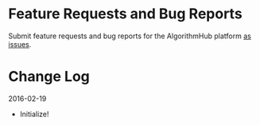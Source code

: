 # Feature Requests and Bug Reports

Submit feature requests and bug reports for the AlgorithmHub platform [as issues](https://github.com/AlgorithmHub/features/issues).


# Change Log

2016-02-19
* Initialize!
